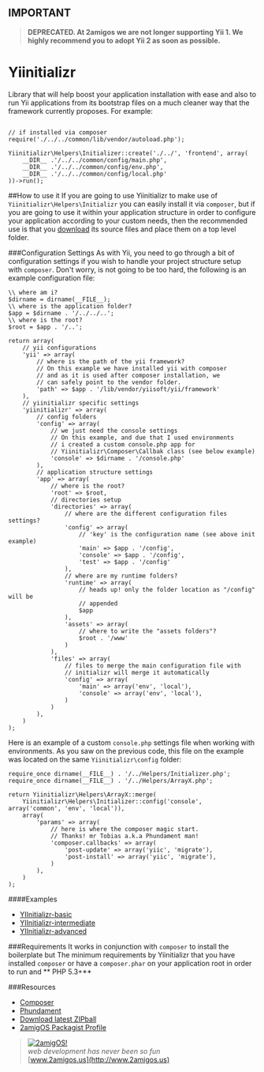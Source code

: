 ## IMPORTANT
> **DEPRECATED. At 2amigos we are not longer supporting Yii 1. We highly recommend you to adopt Yii 2 as soon as possible.**

Yiinitializr
============

Library that will help boost your application installation with ease and also to run Yii applications from its
bootstrap files on a much cleaner way that the framework currently proposes. For example:

```

// if installed via composer
require('./../../common/lib/vendor/autoload.php');

Yiinitializr\Helpers\Initializer::create('./../', 'frontend', array(
	__DIR__ .'/../../common/config/main.php',
	__DIR__ .'/../../common/config/env.php',
	__DIR__ .'/../../common/config/local.php'
))->run();
```

##How to use it
If you are going to use Yiinitializr to make use of `Yiinitializr\Helpers\Initializr` you can easily install it via
`composer`, but if you are going to use it within your application structure in order to configure your application
according to your custom needs, then the recommended use is that you [download](https://github.com/2amigos/yiinitializr/archive/master.zip)
its source files and place them on a top level folder.

###Configuration Settings
As with Yii, you need to go through a bit of configuration settings if you wish to handle your project structure setup
with `composer`. Don't worry, is not going to be too hard, the following is an example configuration file:

```
\\ where am i?
$dirname = dirname(__FILE__);
\\ where is the application folder?
$app = $dirname . '/../../..';
\\ where is the root?
$root = $app . '/..';

return array(
    // yii configurations
	'yii' => array(
		// where is the path of the yii framework?
		// On this example we have installed yii with composer
		// and as it is used after composer installation, we 
		// can safely point to the vendor folder.
		'path' => $app . '/lib/vendor/yiisoft/yii/framework'
	),
	// yiinitializr specific settings
	'yiinitializr' => array(
	    // config folders
		'config' => array(
		    // we just need the console settings
		    // On this example, and due that I used environments
		    // i created a custom console.php app for 
		    // Yiinitializr\Composer\Callbak class (see below example)
			'console' => $dirname . '/console.php'
		),
		// application structure settings
		'app' => array(
			// where is the root?
			'root' => $root,
			// directories setup
			'directories' => array(
				// where are the different configuration files settings?
				'config' => array(
					// 'key' is the configuration name (see above init example)
					'main' => $app . '/config',
					'console' => $app . '/config',
					'test' => $app . '/config'
				),
				// where are my runtime folders?
				'runtime' => array(
					// heads up! only the folder location as "/config" will be 
					// appended
					$app
				),
				'assets' => array(
					// where to write the "assets folders"?
					$root . '/www'
				)
			),
			'files' => array(
				// files to merge the main configuration file with
				// initializr will merge it automatically
				'config' => array(
					'main' => array('env', 'local'),
					'console' => array('env', 'local'),
				)
			)		
		),
	)
);
```

Here is an example of a custom `console.php` settings file when working with environments. As you saw on the previous
code, this file on the example was located on the same `Yiinitializr\config` folder:

```
require_once dirname(__FILE__) . '/../Helpers/Initializer.php';
require_once dirname(__FILE__) . '/../Helpers/ArrayX.php';

return Yiinitializr\Helpers\ArrayX::merge(
	Yiinitializr\Helpers\Initializer::config('console', array('common', 'env', 'local')),
	array(
		'params' => array(
			// here is where the composer magic start.
			// Thanks! mr Tobias a.k.a Phundament man!
			'composer.callbacks' => array(
				'post-update' => array('yiic', 'migrate'),
				'post-install' => array('yiic', 'migrate'),
			)
		),
	)
);
```

####Examples

- [YIInitializr-basic](https://github.com/tonydspaniard/yiinitializr-basic)
- [YIInitializr-intermediate](https://github.com/tonydspaniard/yiinitializr-intermediate)
- [YIInitializr-advanced](https://github.com/tonydspaniard/yiinitializr-advanced)


###Requirements
It works in conjunction with `composer` to install the boilerplate but 
The minimum requirements by Yiinitializr that you have installed `composer` or have a `composer.phar` on your application
root in order to run and ** PHP 5.3+**


###Resources  
- [Composer](http://getcomposer.org)  
- [Phundament](http://phundament.com/)
- [Download latest ZIPball](https://github.com/2amigos/yiinitializr/archive/master.zip)
- [2amigOS Packagist Profile](https://packagist.org/packages/2amigos/)

> [![2amigOS!](http://www.gravatar.com/avatar/55363394d72945ff7ed312556ec041e0.png)](http://www.2amigos.us)    
<i>web development has never been so fun</i>  
[www.2amigos.us](http://www.2amigos.us)
